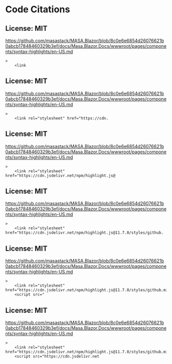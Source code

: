 # Code Citations

## License: MIT

https://github.com/masastack/MASA.Blazor/blob/8c0e6e6854d26076621b0abcb17848460329b3ef/docs/Masa.Blazor.Docs/wwwroot/pages/components/syntax-highlights/en-US.md

```
>
    <link
```

## License: MIT

https://github.com/masastack/MASA.Blazor/blob/8c0e6e6854d26076621b0abcb17848460329b3ef/docs/Masa.Blazor.Docs/wwwroot/pages/components/syntax-highlights/en-US.md

```
>
    <link rel="stylesheet" href="https://cdn.
```

## License: MIT

https://github.com/masastack/MASA.Blazor/blob/8c0e6e6854d26076621b0abcb17848460329b3ef/docs/Masa.Blazor.Docs/wwwroot/pages/components/syntax-highlights/en-US.md

```
>
    <link rel="stylesheet" href="https://cdn.jsdelivr.net/npm/highlight.js@
```

## License: MIT

https://github.com/masastack/MASA.Blazor/blob/8c0e6e6854d26076621b0abcb17848460329b3ef/docs/Masa.Blazor.Docs/wwwroot/pages/components/syntax-highlights/en-US.md

```
>
    <link rel="stylesheet" href="https://cdn.jsdelivr.net/npm/highlight.js@11.7.0/styles/github.
```

## License: MIT

https://github.com/masastack/MASA.Blazor/blob/8c0e6e6854d26076621b0abcb17848460329b3ef/docs/Masa.Blazor.Docs/wwwroot/pages/components/syntax-highlights/en-US.md

```
>
    <link rel="stylesheet" href="https://cdn.jsdelivr.net/npm/highlight.js@11.7.0/styles/github.min.css">
    <script src="
```

## License: MIT

https://github.com/masastack/MASA.Blazor/blob/8c0e6e6854d26076621b0abcb17848460329b3ef/docs/Masa.Blazor.Docs/wwwroot/pages/components/syntax-highlights/en-US.md

```
>
    <link rel="stylesheet" href="https://cdn.jsdelivr.net/npm/highlight.js@11.7.0/styles/github.min.css">
    <script src="https://cdn.jsdelivr.net
```
